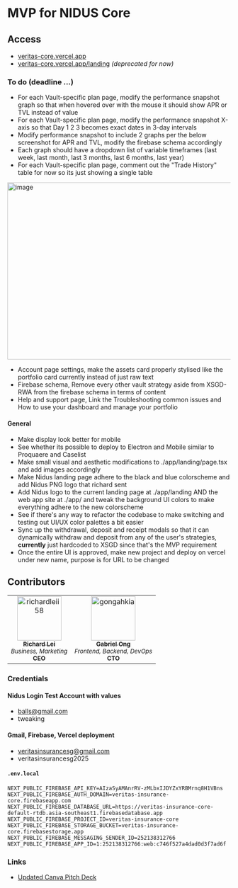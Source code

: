 # MVP for NIDUS Core

## Access

* [veritas-core.vercel.app](https://veritas-core.vercel.app/)
* [veritas-core.vercel.app/landing](https://veritas-core.vercel.app/landing) *(deprecated for now)*

### To do (deadline ...)

* For each Vault-specific plan page, modify the performance snapshot graph so that when hovered over with the mouse it should show APR or TVL instead of value
* For each Vault-specific plan page, modify the performance snapshot X-axis so that Day 1 2 3 becomes exact dates in 3-day intervals
* Modify performance snapshot to include 2 graphs per the below screenshot for APR and TVL, modify the firebase schema accordingly
* Each graph should have a dropdown list of variable timeframes (last week, last month, last 3 months, last 6 months, last year)
* For each Vault-specific plan page, comment out the "Trade History" table for now so its just showing a single table 

<img width="937" height="400" alt="image" src="https://github.com/user-attachments/assets/302b40ec-f60d-4ec6-bd93-6574b03553fa" />

* Account page settings, make the assets card properly stylised like the portfolio card currently instead of just raw text
* Firebase schema, Remove every other vault strategy aside from XSGD-RWA from the firebase schema in terms of content
* Help and support page, Link the Troubleshooting common issues and How to use your dashboard and manage your portfolio

#### General

* Make display look better for mobile 
* See whether its possible to deploy to Electron and Mobile similar to Proquaere and Caselist
* Make small visual and aesthetic modifications to ./app/landing/page.tsx and add images accordingly
* Make Nidus landing page adhere to the black and blue colorscheme and add Nidus PNG logo that richard sent
* Add Nidus logo to the current landing page at ./app/landing AND the web app site at ./app/ and tweak the background UI colors to make everything adhere to the new colorscheme
* See if there's any way to refactor the codebase to make switching and testing out UI/UX color palettes a bit easier
* Sync up the withdrawal, deposit and receipt modals so that it can dynamically withdraw and deposit from any of the user's strategies, **currently** just hardcoded to XSGD since that's the MVP requirement
* Once the entire UI is approved, make new project and deploy on vercel under new name, purpose is for URL to be changed

## Contributors

<table>
	<tbody>
        <tr>
            <td align="center">
                <a href="https://github.com/richardleii58">
                    <img src="https://avatars.githubusercontent.com/u/174111738?v=4" width="100;" alt="richardleii58"/>
                    <br/>
                    <sub><b>Richard Lei</b></sub>
                    <br/>
                </a>
                <sub><i>Business, Marketing</i><br><b>CEO</b></sub>
            </td>
            <td align="center">
                <a href="https://github.com/gongahkia">
                    <img src="https://avatars.githubusercontent.com/u/117062305?v=4" width="100;" alt="gongahkia"/>
                    <br/>
                    <sub><b>Gabriel Ong</b></sub>
                    <br/>
                </a>
                <sub><i>Frontend, Backend, DevOps</i><br><b>CTO</b></sub>
            </td>
        </tr>
	<tbody>
</table>

### Credentials

#### Nidus Login Test Account with values

* balls@gmail.com
* tweaking

#### Gmail, Firebase, Vercel deployment

* veritasinsurancesg@gmail.com
* veritasinsurancesg2025

#### `.env.local`

```env
NEXT_PUBLIC_FIREBASE_API_KEY=AIzaSyAMAnrRV-zMLbxIJDYZxYRBMrnq8H1VBns
NEXT_PUBLIC_FIREBASE_AUTH_DOMAIN=veritas-insurance-core.firebaseapp.com
NEXT_PUBLIC_FIREBASE_DATABASE_URL=https://veritas-insurance-core-default-rtdb.asia-southeast1.firebasedatabase.app
NEXT_PUBLIC_FIREBASE_PROJECT_ID=veritas-insurance-core
NEXT_PUBLIC_FIREBASE_STORAGE_BUCKET=veritas-insurance-core.firebasestorage.app
NEXT_PUBLIC_FIREBASE_MESSAGING_SENDER_ID=252138312766
NEXT_PUBLIC_FIREBASE_APP_ID=1:252138312766:web:c746f527a4dad0d3f7ad6f
```

### Links

* [Updated Canva Pitch Deck](https://www.canva.com/design/DAGsFpctDPc/3xg1_mWRvNI8-xKh4SyyeA/edit?utm_content=DAGsFpctDPc&utm_campaign=designshare&utm_medium=link2&utm_source=sharebutton)

